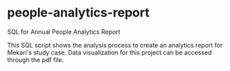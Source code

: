 # people-analytics-report
SQL for Annual People Analytics Report

This SQL script shows the analysis process to create an analytics report for Mekari's study case.
Data visualization for this project can be accessed through the pdf file.
